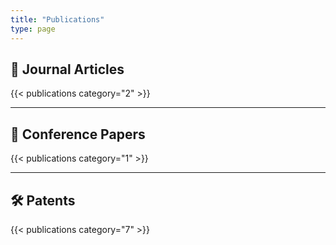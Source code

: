 ```yaml
---
title: "Publications"
type: page
---
```


## 📰 Journal Articles

{{< publications category="2" >}}

---

## 📘 Conference Papers

{{< publications category="1" >}}

---

## 🛠️ Patents

{{< publications category="7" >}}
